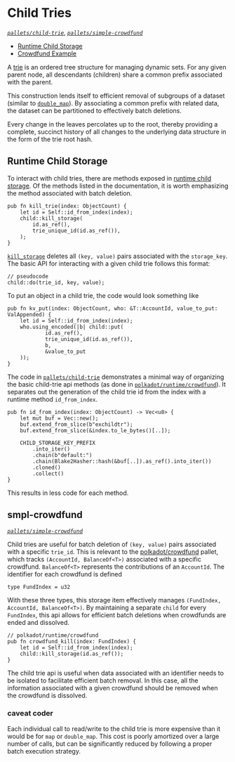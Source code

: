 # Child Tries
*[`pallets/child-trie`](https://github.com/substrate-developer-hub/recipes/tree/master/pallets/child-trie)*, *[`pallets/simple-crowdfund`](https://github.com/substrate-developer-hub/recipes/tree/master/pallets/simple-crowdfund)*

* [Runtime Child Storage](#storj)
* [Crowdfund Example](#smplcrwd)

A [trie](https://en.wikipedia.org/wiki/Trie) is an ordered tree structure for managing dynamic sets. For any given parent node, all descendants (children) share a common prefix associated with the parent.

This construction lends itself to efficient removal of subgroups of a dataset (similar to [`double_map`](./double.md)). By associating a common prefix with related data, the dataset can be partitioned to effectively batch deletions.

Every change in the leaves percolates up to the root, thereby providing a complete, succinct history of all changes to the underlying data structure in the form of the trie root hash.

## Runtime Child Storage <a name = "storj"></a>

To interact with child tries, there are methods exposed in [runtime child storage](https://crates.parity.io/frame_support/storage/child/index.html). Of the methods listed in the documentation, it is worth emphasizing the method associated with batch deletion.

```rust, ignore
pub fn kill_trie(index: ObjectCount) {
	let id = Self::id_from_index(index);
	child::kill_storage(
		id.as_ref(),
		trie_unique_id(id.as_ref()),
	);
}
```

[`kill_storage`](https://crates.parity.io/frame_support/storage/child/fn.kill_storage.html) deletes all  `(key, value)` pairs associated with the `storage_key`. The basic API for interacting with a given child trie follows this format:

```rust, ignore
// pseudocode
child::do(trie_id, key, value);
```

To put an object in a child trie, the code would look something like

```rust, ignore
pub fn kv_put(index: ObjectCount, who: &T::AccountId, value_to_put: ValAppended) {
	let id = Self::id_from_index(index);
	who.using_encoded(|b| child::put(
			id.as_ref(),
			trie_unique_id(id.as_ref()),
			b,
			&value_to_put
	));
}
```

The code in [`pallets/child-trie`](https://github.com/substrate-developer-hub/recipes/tree/master/pallets/child-trie) demonstrates a minimal way of organizing the basic child-trie api methods (as done in [`polkadot/runtime/crowdfund`](https://github.com/paritytech/polkadot/blob/c003d73c65cdcc0367340db09522c91d1d3851fc/runtime/common/src/crowdfund.rs)). It separates out the generation of the child trie id from the index with a runtime method `id_from_index`.

```rust, ignore
pub fn id_from_index(index: ObjectCount) -> Vec<u8> {
	let mut buf = Vec::new();
	buf.extend_from_slice(b"exchildtr");
	buf.extend_from_slice(&index.to_le_bytes()[..]);

	CHILD_STORAGE_KEY_PREFIX
		.into_iter()
		.chain(b"default:")
		.chain(Blake2Hasher::hash(&buf[..]).as_ref().into_iter())
		.cloned()
		.collect()
}
```

This results in less code for each method.

## smpl-crowdfund <a name = "smplcrwd"></a>
*[`pallets/simple-crowdfund`](https://github.com/substrate-developer-hub/recipes/tree/master/pallets/simple-crowdfund)*

Child tries are useful for batch deletion of `(key, value)` pairs associated with a specific `trie_id`. This is relevant to the [polkadot/crowdfund](https://github.com/paritytech/polkadot/blob/master/runtime/common/src/crowdfund.rs) pallet, which tracks `(AccountId, BalanceOf<T>)` associated with a specific crowdfund. `BalanceOf<T>` represents the contributions of an `AccountId`. The identifier for each crowdfund is defined

```rust, ignore
type FundIndex = u32
```

With these three types, this storage item effectively manages `(FundIndex, AccountId, BalanceOf<T>)`. By maintaining a separate `child` for every `FundIndex`, this api allows for efficient batch deletions when crowdfunds are ended and dissolved.

```rust, ignore
// polkadot/runtime/crowdfund
pub fn crowdfund_kill(index: FundIndex) {
    let id = Self::id_from_index(index);
    child::kill_storage(id.as_ref());
}
```

The child trie api is useful when data associated with an identifier needs to be isolated to facilitate efficient batch removal. In this case, all the information associated with a given crowdfund should be removed when the crowdfund is dissolved.

### caveat coder

Each individual call to read/write to the child trie is more expensive than it would be for `map` or `double_map`. This cost is poorly amortized over a large number of calls, but can be significantly reduced by following a proper batch execution strategy.
